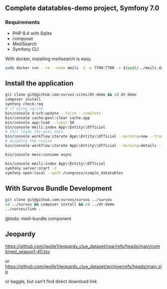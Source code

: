 ## Complete datatables-demo project, Symfony 7.0

### Requirements

* PHP 8.4 with Sqlite
* composer
* MeiliSearch
* Symfony CLI

With docker, installing meilisearch is easy.  

```bash
sudo docker run --rm --name meili -d -p 7700:7700 -v $(pwd)/../meili_data:/meili_data getmeili/meilisearch:latest meilisearch
```

## Install the application

```bash
git clone git@github.com:survos-sites/dt-demo && cd dt-demo
composer install
symfony check:req
# if using sqlite
bin/console d:sch:update --force --complete
bin/console cache:pool:clear cache.app
bin/console app:load --limit 50 
bin/console meili:index App\\Entity\\Official
# this loads the wiki data.
bin/console workflow:iterate App\\Entity\\Official --marking=new --transition=load
# dispatch the resize
bin/console workflow:iterate App\\Entity\\Official --marking=details --transition=resize

bin/console mess:consume async  

bin/console meili:index App\\Entity\\Official
symfony server:start -d
symfony open:local --path /congress/simple_datatables
```

## With Survos Bundle Development
```bash
git clone git@github.com:survos/survos ../survos
cd ../survos && composer install && cd ../dt-demo
../survos/link . 
```

@todo: meili-bundle component


## Jeopardy

https://github.com/jwolle1/jeopardy_clue_dataset/raw/refs/heads/main/combined_season1-40.tsv

or https://github.com/jwolle1/jeopardy_clue_dataset/archive/refs/heads/main.zip

or kaggle, but can't find direct download link

